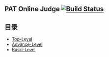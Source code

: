 
## PAT Online Judge [![Build Status](https://travis-ci.org/tiny656/PAT.svg?branch=master)](https://travis-ci.org/tiny656/PAT)

## 目录
- [Top-Level](#top-level)
- [Advance-Level](#advance-level)
- [Basic-Level](#basic-level)

